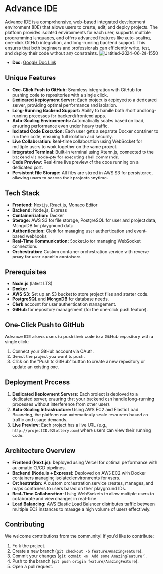 # Advance IDE

Advance IDE is a comprehensive, web-based integrated development environment (IDE) that allows users to create, edit, and deploy projects. The platform provides isolated environments for each user, supports multiple programming languages, and offers advanced features like auto-scaling, one-click GitHub integration, and long-running backend support. This ensures that both beginners and professionals can efficiently write, test, and deploy their code without any constraints.
![Untitled-2024-06-28-1550](https://github.com/user-attachments/assets/0c3d9eb1-c6e7-4612-8eea-ef8fed888688)

- **Doc:** [Google Doc Link](https://docs.google.com/document/d/1EinFHr_a-_MAPCQmhV1VUGwbOyy4fmreMzm0lJWHhNs/edit)


## Unique Features

- **One-Click Push to GitHub:** Seamless integration with GitHub for pushing code to repositories with a single click.
- **Dedicated Deployment Server:** Each project is deployed to a dedicated server, providing optimal performance and isolation.
- **Long-Running Backend Support:** Ability to handle both short and long-running processes for backend/frontend apps.
- **Auto-Scaling Environments:** Automatically scales based on load, ensuring performance even under heavy traffic.
- **Isolated Code Execution:** Each user gets a separate Docker container to run their code, ensuring full isolation and security.
- **Live Collaboration:** Real-time collaboration using WebSocket for multiple users to work together on the same project.
- **Integrated Terminal:** Built-in terminal using Xterm.js, connected to the backend via node-pty for executing shell commands.
- **Code Preview:** Real-time live preview of the code running on a dedicated port.
- **Persistent File Storage:** All files are stored in AWS S3 for persistence, allowing users to access their projects anytime.

## Tech Stack

- **Frontend:** Next.js, React.js, Monaco Editor
- **Backend:** Node.js, Express
- **Containerization:** Docker
- **Storage:** AWS S3 for file storage, PostgreSQL for user and project data, MongoDB for playground data
- **Authentication:** Clerk for managing user authentication and event-based webhooks
- **Real-Time Communication:** Socket.io for managing WebSocket connections
- **Orchestration:** Custom container orchestration service with reverse proxy for user-specific containers

## Prerequisites

- **Node.js** (latest LTS)
- **Docker**
- **AWS S3**: Set up an S3 bucket to store project files and starter code.
- **PostgreSQL** and **MongoDB** for database needs.
- **Clerk** account for user authentication management.
- **GitHub** for repository management (for the one-click push feature).

## One-Click Push to GitHub

Advance IDE allows users to push their code to a GitHub repository with a single click:

1. Connect your GitHub account via OAuth.
2. Select the project you want to push.
3. Click on the "Push to GitHub" button to create a new repository or update an existing one.

## Deployment Process

1. **Dedicated Deployment Servers:** Each project is deployed to a dedicated server, ensuring that your backend can handle long-running processes without interference from other users.
2. **Auto-Scaling Infrastructure:** Using AWS EC2 and Elastic Load Balancing, the platform can automatically scale resources based on traffic and usage demands.
3. **Live Preview:** Each project has a live URL (e.g., `http://projectID.92lottery.com`) where users can view their running code.

## Architecture Overview

- **Frontend (Next.js):** Deployed using Vercel for optimal performance with automatic CI/CD pipelines.
- **Backend (Node.js + Express):** Deployed on AWS EC2 with Docker containers managing isolated environments for users.
- **Orchestration:** A custom orchestration service creates, manages, and maps containers to users based on their playground IDs.
- **Real-Time Collaboration:** Using WebSockets to allow multiple users to collaborate and view changes in real-time.
- **Load Balancing:** AWS Elastic Load Balancer distributes traffic between multiple EC2 instances to manage a high volume of users effectively.

## Contributing

We welcome contributions from the community! If you'd like to contribute:

1. Fork the project.
2. Create a new branch (`git checkout -b feature/AmazingFeature`).
3. Commit your changes (`git commit -m 'Add some AmazingFeature'`).
4. Push to the branch (`git push origin feature/AmazingFeature`).
5. Open a pull request.
